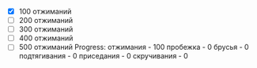- [x] 100 отжиманий
- [ ] 200 отжиманий
- [ ] 300 отжиманий
- [ ] 400 отжиманий
- [ ] 500 отжиманий
Progress:
отжимания - 100
пробежка - 0
брусья - 0
подтягивания - 0
приседания - 0
скручивания - 0
